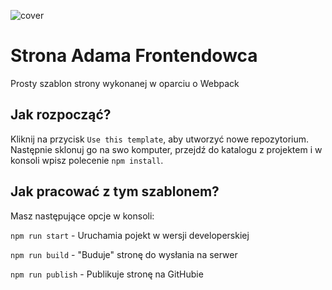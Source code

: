 ![cover](pict/template.jpg)

# Strona Adama Frontendowca

Prosty szablon strony wykonanej w oparciu o Webpack

## Jak rozpocząć?

Kliknij na przycisk `Use this template`, aby utworzyć nowe repozytorium. Następnie sklonuj go na swo komputer, przejdź do katalogu z projektem i w konsoli wpisz polecenie `npm install`.

## Jak pracować z tym szablonem?

Masz następujące opcje w konsoli:

`npm run start` - Uruchamia pojekt w wersji developerskiej

`npm run build` - "Buduje" stronę do wysłania na serwer

`npm run publish` - Publikuje stronę na GitHubie

